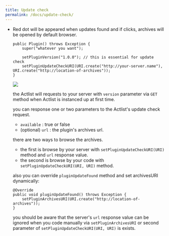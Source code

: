 ```yaml
---
title: Update check
permalink: /docs/update-check/
---
```


* Red dot will be appeared when updates found and if clicks, archives will be opened by default browser.
  ```
  public Plugin() throws Exception {
      super("whatever you want");

      setPluginVersion("1.0.0"); // this is essential for update check
      setPluginUpdateCheckURI(URI.create("http://your-server.name"), URI.create("http://location-of-archives"));
  }
  ```

  ![]({{site.url}}/img/how-to-induce-to-latest-version-of-plugin.png)

  the Actlist will requests to your server with `version` parameter via `GET` method when Actlist is instanced up at first time.

  you can response one or two parameters to the Actlist's update check request.
    * `available` : true or false
    * (optional) `url` : the plugin's archives url.

  there are two ways to browse the archives.
    * the first is browse by your server with `setPluginUpdateCheckURI(URI)` method and `url` response value.
    * the second is browse by your code with `setPluginUpdateCheckURI(URI, URI)` method.

  also you can override `pluginUpdateFound` method and set archivesURI dynamically:
  ```
  @Override
  public void pluginUpdateFound() throws Exception {
      setPluginArchivesURI(URI.create("http://location-of-archives"));
  }
  ```

  you should be aware that the server's `url` response value can be ignored when you code manually via `setPluginArchivesURI` or second parameter of `setPluginUpdateCheckURI(URI, URI)` is exists.